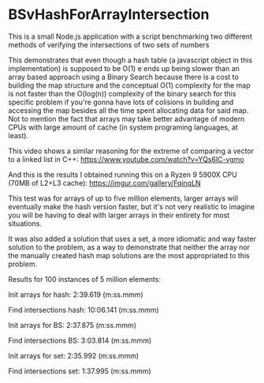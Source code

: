 # BSvHashForArrayIntersection
This is a small Node.js application with a script benchmarking two different methods of verifying the intersections of two sets of numbers

This demonstrates that even though a hash table (a javascript object in this implementation) is supposed to be O(1) e ends up being slower than an array based approach using a Binary Search because there is a cost to building the map structure and the conceptual O(1) complexity for the map is not faster than the O(log(n)) complexity of the binary search for this specific problem if you're gonna have lots of colisions in building and accessing the map besides all the time spent allocating data for said map. Not to mention the fact that arrays may take better advantage of modern CPUs with large amount of cache (in system programing languages, at least).

This video shows a similar reasoning for the extreme of comparing a vector to a linked list in C++: https://www.youtube.com/watch?v=YQs6IC-vgmo

And this is the results I obtained running this on a Ryzen 9 5900X CPU (70MB of L2+L3 cache): https://imgur.com/gallery/FqinqLN

This test was for arrays of up to five million elements, larger arrays will eventually make the hash version faster, but it's not very realistic to imagine you will be having to deal with larger arrays in their entirety for most situations.

It was also added a solution that uses a set, a more idiomatic and way faster solution to the problem, as a way to demonstrate that neither the array nor the manually created hash map solutions are the most appropriated to this problem.

Results for 100 instances of 5 million elements: 

  Init arrays for hash: 2:39.619 (m:ss.mmm)

  Find intersections hash: 10:06.141 (m:ss.mmm)
  
  Init arrays for BS: 2:37.875 (m:ss.mmm)
  
  Find intersections BS: 3:03.814 (m:ss.mmm)
  
  Init arrays for set: 2:35.992 (m:ss.mmm)
  
  Find intersections set: 1:37.995 (m:ss.mmm)
